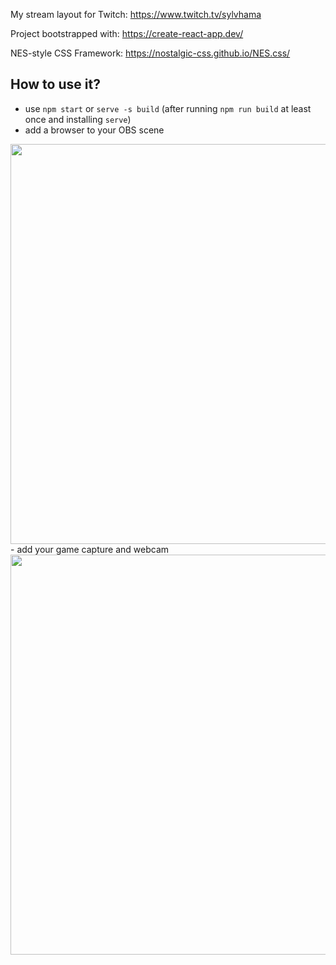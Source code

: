 My stream layout for Twitch: https://www.twitch.tv/sylvhama

Project bootstrapped with: https://create-react-app.dev/

NES-style CSS Framework: https://nostalgic-css.github.io/NES.css/

## How to use it?

- use `npm start` or `serve -s build` (after running `npm run build` at least once and installing `serve`)
- add a browser to your OBS scene
<img width="640" src="https://i.imgur.com/ut8c8mX.png" />
- add your game capture and webcam
<img width="640" src="https://i.imgur.com/PkldZOY.png" />

